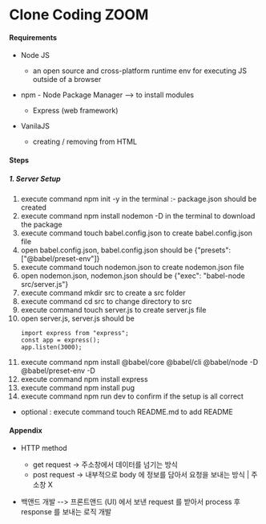 # Clone Coding ZOOM

#### Requirements
- Node JS 
    - an open source and cross-platform runtime env for executing JS outside of a browser

- npm - Node Package Manager --> to install modules
    - Express (web framework)

- VanilaJS
    - creating / removing from HTML

#### Steps
##### 1. Server Setup
   1. execute command npm init -y in the terminal :- package.json should be created
   2. execute command npm install nodemon -D in the terminal to download the package
   3. execute command touch babel.config.json to create babel.config.json file
   4. open babel.config.json, babel.config.json should be {"presets": ["@babel/preset-env"]}
   5. execute command touch nodemon.json to create nodemon.json file
   6. open nodemon.json, nodemon.json should be {"exec": "babel-node src/server.js"}
   7. execute command mkdir src to create a src folder
   8. execute command cd src to change directory to src
   9. execute command touch server.js to create server.js file
  10. open server.js, server.js should be
       ```
       import express from "express";
       const app = express();
       app.listen(3000);
       ```
  11. execute command npm install @babel/core @babel/cli @babel/node -D @babel/preset-env -D
  12. execute command npm install express
  13. execute command npm install pug
  14. execute command npm run dev to confirm if the setup is all correct

  - optional : execute command touch README.md to add README

#### Appendix
- HTTP method
    - get request -> 주소창에서 데이터를 넘기는 방식
    - post request -> 내부적으로 body 에 정보를 담아서 요청을 보내는 방식 | 주소창 X

- 백앤드 개발 --> 프론트앤드 (UI) 에서 보낸 request 를 받아서 process 후 response 를 보내는 로직 개발